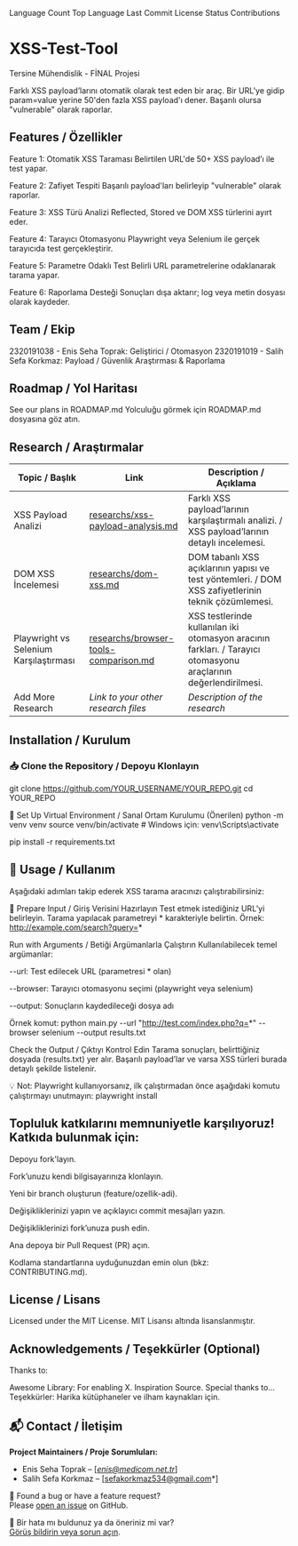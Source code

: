 Language Count Top Language Last Commit License Status Contributions
# XSS-Test-Tool
Tersine Mühendislik - FİNAL Projesi 

Farklı XSS payload’larını otomatik olarak test eden bir araç. Bir URL'ye gidip param=value yerine 50'den fazla XSS payload'ı dener. Başarılı olursa "vulnerable" olarak raporlar.

## Features / Özellikler
Feature 1: Otomatik XSS Taraması
Belirtilen URL'de 50+ XSS payload’ı ile test yapar.

Feature 2: Zafiyet Tespiti
Başarılı payload'ları belirleyip "vulnerable" olarak raporlar.

Feature 3: XSS Türü Analizi
Reflected, Stored ve DOM XSS türlerini ayırt eder.

Feature 4: Tarayıcı Otomasyonu
Playwright veya Selenium ile gerçek tarayıcıda test gerçekleştirir.

Feature 5: Parametre Odaklı Test
Belirli URL parametrelerine odaklanarak tarama yapar.

Feature 6: Raporlama Desteği
Sonuçları dışa aktarır; log veya metin dosyası olarak kaydeder.

## Team / Ekip
2320191038 - Enis Seha Toprak: Geliştirici / Otomasyon
2320191019 - Salih Sefa Korkmaz: Payload / Güvenlik Araştırması & Raporlama

## Roadmap / Yol Haritası
See our plans in ROADMAP.md
Yolculuğu görmek için ROADMAP.md dosyasına göz atın.

## Research / Araştırmalar

| Topic / Başlık                    | Link                                       | Description / Açıklama                                                               |
|----------------------------------|--------------------------------------------|---------------------------------------------------------------------------------------|
| XSS Payload Analizi              | [researchs/xss-payload-analysis.md](researchs/xss-payload-analysis.md)          | Farklı XSS payload’larının karşılaştırmalı analizi. / XSS payload’larının detaylı incelemesi. |
| DOM XSS İncelemesi               | [researchs/dom-xss.md](researchs/dom-xss.md)                       | DOM tabanlı XSS açıklarının yapısı ve test yöntemleri. / DOM XSS zafiyetlerinin teknik çözümlemesi. |
| Playwright vs Selenium Karşılaştırması | [researchs/browser-tools-comparison.md](researchs/browser-tools-comparison.md)  | XSS testlerinde kullanılan iki otomasyon aracının farkları. / Tarayıcı otomasyonu araçlarının değerlendirilmesi. |
| Add More Research                | *Link to your other research files*        | *Description of the research*                                                         |

## Installation / Kurulum

### 📥 Clone the Repository / Depoyu Klonlayın


git clone https://github.com/YOUR_USERNAME/YOUR_REPO.git
cd YOUR_REPO

🧪 Set Up Virtual Environment / Sanal Ortam Kurulumu (Önerilen)
python -m venv venv
source venv/bin/activate  # Windows için: venv\Scripts\activate

pip install -r requirements.txt


## 🚀 Usage / Kullanım

Aşağıdaki adımları takip ederek XSS tarama aracınızı çalıştırabilirsiniz:

📝 Prepare Input / Giriş Verisini Hazırlayın
Test etmek istediğiniz URL’yi belirleyin. Tarama yapılacak parametreyi * karakteriyle belirtin.
Örnek: http://example.com/search?query=*

Run with Arguments / Betiği Argümanlarla Çalıştırın
Kullanılabilecek temel argümanlar:

--url: Test edilecek URL (parametresi * olan)

--browser: Tarayıcı otomasyonu seçimi (playwright veya selenium)

--output: Sonuçların kaydedileceği dosya adı

Örnek komut: python main.py --url "http://test.com/index.php?q=*" --browser selenium --output results.txt

Check the Output / Çıktıyı Kontrol Edin
Tarama sonuçları, belirttiğiniz dosyada (results.txt) yer alır.
Başarılı payload’lar ve varsa XSS türleri burada detaylı şekilde listelenir.

💡 Not: Playwright kullanıyorsanız, ilk çalıştırmadan önce aşağıdaki komutu çalıştırmayı unutmayın:
playwright install

## Topluluk katkılarını memnuniyetle karşılıyoruz! Katkıda bulunmak için:

Depoyu fork'layın.

Fork’unuzu kendi bilgisayarınıza klonlayın.

Yeni bir branch oluşturun (feature/ozellik-adi).

Değişikliklerinizi yapın ve açıklayıcı commit mesajları yazın.

Değişikliklerinizi fork’unuza push edin.

Ana depoya bir Pull Request (PR) açın.

Kodlama standartlarına uyduğunuzdan emin olun (bkz: CONTRIBUTING.md).

## License / Lisans
Licensed under the MIT License.
MIT Lisansı altında lisanslanmıştır.


## Acknowledgements / Teşekkürler (Optional)
Thanks to:

Awesome Library: For enabling X.
Inspiration Source.
Special thanks to...
Teşekkürler: Harika kütüphaneler ve ilham kaynakları için.

## 📬 Contact / İletişim

**Project Maintainers / Proje Sorumluları:**  
- Enis Seha Toprak – [*enis@medicom.net.tr*]  
- Salih Sefa Korkmaz – [sefakorkmaz534@gmail.com*]

🔧 Found a bug or have a feature request?  
Please [open an issue](https://github.com/YOUR_USERNAME/YOUR_REPO/issues) on GitHub.

🐞 Bir hata mı buldunuz ya da öneriniz mi var?  
[Görüş bildirin veya sorun açın](https://github.com/YOUR_USERNAME/YOUR_REPO/issues).




